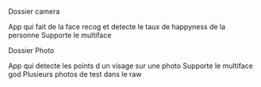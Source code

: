 
Dossier camera

App qui fait de la face recog et detecte le taux de happyness de la personne
Supporte le multiface


Dossier Photo

App qui detecte les points d un visage sur une photo
Supporte le multiface god
Plusieurs photos de test dans le raw
